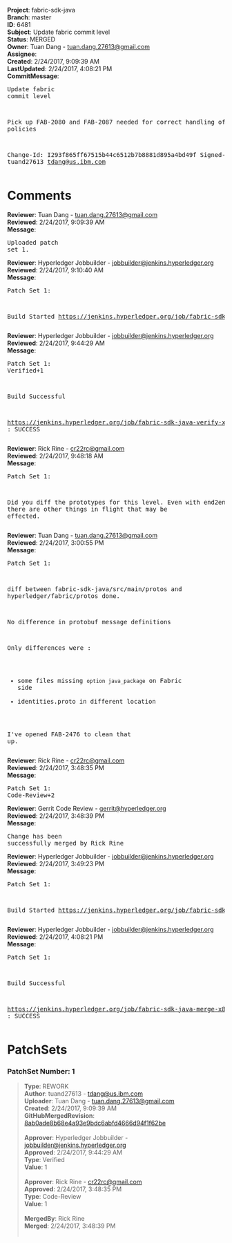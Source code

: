 <strong>Project</strong>: fabric-sdk-java<br><strong>Branch</strong>: master<br><strong>ID</strong>: 6481<br><strong>Subject</strong>: Update fabric commit level<br><strong>Status</strong>: MERGED<br><strong>Owner</strong>: Tuan Dang - tuan.dang.27613@gmail.com<br><strong>Assignee</strong>:<br><strong>Created</strong>: 2/24/2017, 9:09:39 AM<br><strong>LastUpdated</strong>: 2/24/2017, 4:08:21 PM<br><strong>CommitMessage</strong>:<br><pre>Update fabric commit level

Pick up FAB-2080 and FAB-2087 needed for
correct handling of policies

Change-Id: I293f865ff67515b44c6512b7b8881d895a4bd49f
Signed-off-by: tuand27613 <tdang@us.ibm.com>
</pre><h1>Comments</h1><strong>Reviewer</strong>: Tuan Dang - tuan.dang.27613@gmail.com<br><strong>Reviewed</strong>: 2/24/2017, 9:09:39 AM<br><strong>Message</strong>: <pre>Uploaded patch set 1.</pre><strong>Reviewer</strong>: Hyperledger Jobbuilder - jobbuilder@jenkins.hyperledger.org<br><strong>Reviewed</strong>: 2/24/2017, 9:10:40 AM<br><strong>Message</strong>: <pre>Patch Set 1:

Build Started https://jenkins.hyperledger.org/job/fabric-sdk-java-verify-x86_64/148/</pre><strong>Reviewer</strong>: Hyperledger Jobbuilder - jobbuilder@jenkins.hyperledger.org<br><strong>Reviewed</strong>: 2/24/2017, 9:44:29 AM<br><strong>Message</strong>: <pre>Patch Set 1: Verified+1

Build Successful 

https://jenkins.hyperledger.org/job/fabric-sdk-java-verify-x86_64/148/ : SUCCESS</pre><strong>Reviewer</strong>: Rick Rine - cr22rc@gmail.com<br><strong>Reviewed</strong>: 2/24/2017, 9:48:18 AM<br><strong>Message</strong>: <pre>Patch Set 1:

Did you diff the prototypes for this level. Even with end2end working there are other things in flight that may be effected.</pre><strong>Reviewer</strong>: Tuan Dang - tuan.dang.27613@gmail.com<br><strong>Reviewed</strong>: 2/24/2017, 3:00:55 PM<br><strong>Message</strong>: <pre>Patch Set 1:

diff between fabric-sdk-java/src/main/protos and hyperledger/fabric/protos done.

No difference in protobuf message definitions

Only differences were :
   - some files missing `option java_package` on Fabric side
   - identities.proto in different location 

I've opened FAB-2476 to clean that up.</pre><strong>Reviewer</strong>: Rick Rine - cr22rc@gmail.com<br><strong>Reviewed</strong>: 2/24/2017, 3:48:35 PM<br><strong>Message</strong>: <pre>Patch Set 1: Code-Review+2</pre><strong>Reviewer</strong>: Gerrit Code Review - gerrit@hyperledger.org<br><strong>Reviewed</strong>: 2/24/2017, 3:48:39 PM<br><strong>Message</strong>: <pre>Change has been successfully merged by Rick Rine</pre><strong>Reviewer</strong>: Hyperledger Jobbuilder - jobbuilder@jenkins.hyperledger.org<br><strong>Reviewed</strong>: 2/24/2017, 3:49:23 PM<br><strong>Message</strong>: <pre>Patch Set 1:

Build Started https://jenkins.hyperledger.org/job/fabric-sdk-java-merge-x86_64/10/</pre><strong>Reviewer</strong>: Hyperledger Jobbuilder - jobbuilder@jenkins.hyperledger.org<br><strong>Reviewed</strong>: 2/24/2017, 4:08:21 PM<br><strong>Message</strong>: <pre>Patch Set 1:

Build Successful 

https://jenkins.hyperledger.org/job/fabric-sdk-java-merge-x86_64/10/ : SUCCESS</pre><h1>PatchSets</h1><h3>PatchSet Number: 1</h3><blockquote><strong>Type</strong>: REWORK<br><strong>Author</strong>: tuand27613 - tdang@us.ibm.com<br><strong>Uploader</strong>: Tuan Dang - tuan.dang.27613@gmail.com<br><strong>Created</strong>: 2/24/2017, 9:09:39 AM<br><strong>GitHubMergedRevision</strong>: [8ab0ade8b68e4a93e9bdc6abfd4666d94f1f62be](https://github.com/hyperledger-gerrit-archive/fabric-sdk-java/commit/8ab0ade8b68e4a93e9bdc6abfd4666d94f1f62be)<br><br><strong>Approver</strong>: Hyperledger Jobbuilder - jobbuilder@jenkins.hyperledger.org<br><strong>Approved</strong>: 2/24/2017, 9:44:29 AM<br><strong>Type</strong>: Verified<br><strong>Value</strong>: 1<br><br><strong>Approver</strong>: Rick Rine - cr22rc@gmail.com<br><strong>Approved</strong>: 2/24/2017, 3:48:35 PM<br><strong>Type</strong>: Code-Review<br><strong>Value</strong>: 1<br><br><strong>MergedBy</strong>: Rick Rine<br><strong>Merged</strong>: 2/24/2017, 3:48:39 PM<br><br></blockquote>